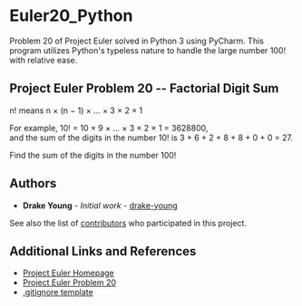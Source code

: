 # Euler20_Python

Problem 20 of Project Euler solved in Python 3 using PyCharm. This program utilizes Python's typeless nature to handle the large number 100! with relative ease.

## Project Euler Problem 20 -- Factorial Digit Sum

n! means n × (n − 1) × ... × 3 × 2 × 1

For example, 10! = 10 × 9 × ... × 3 × 2 × 1 = 3628800,<br/>
and the sum of the digits in the number 10! is 3 + 6 + 2 + 8 + 8 + 0 + 0 = 27.

Find the sum of the digits in the number 100!

## Authors

* **Drake Young** - *Initial work* - [drake-young](https://github.com/drake-young)

See also the list of [contributors](https://github.com/drake-young/Euler20_Python/contributors) who participated in this project.

## Additional Links and References

* [Project Euler Homepage](https://projecteuler.net/about)
* [Project Euler Problem 20](https://projecteuler.net/problem=20)
* [.gitignore template](https://github.com/github/gitignore/blob/master/Global/JetBrains.gitignore)
